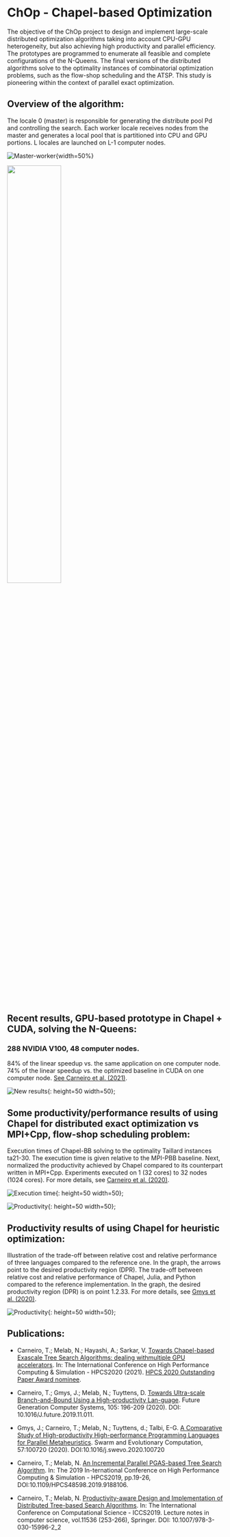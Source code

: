# ChOp - Chapel-based Optimization 

The objective of the ChOp project to design and implement large-scale distributed optimization algorithms taking into account CPU-GPU heterogeneity, but also achieving high productivity and parallel efficiency. The prototypes are programmed to enumerate all feasible and complete configurations of the N-Queens. The final versions of the distributed algorithms solve to the optimality  instances of combinatorial optimization problems, such as the flow-shop scheduling and the ATSP. This study is pioneering within the context of parallel exact optimization.


## Overview of the algorithm: 
The locale 0 (master) is responsible for generating the distribute pool Pd and controlling the search. Each worker locale receives nodes from the master and generates a local pool that is partitioned into CPU and GPU portions. L locales are launched on L-1 computer nodes.

![Master-worker](https://tcarneirop.github.io/pictures/overview.png){width=50%}

<img src="https://tcarneirop.github.io/pictures/overview.png" width="50%">


## Recent results, GPU-based prototype in Chapel + CUDA, solving the N-Queens: 

### 288 NVIDIA V100, 48 computer nodes. 

84% of the linear speedup vs. the same application on one computer node. 74% of the linear speedup vs. the optimized baseline in CUDA on one computer node.  [See Carneiro et al. (2021)](https://hal.archives-ouvertes.fr/hal-03149394/document).

![New results](https://tcarneirop.github.io/pictures/new.png){: height=50 width=50};


## Some productivity/performance results of using Chapel for distributed exact optimization vs MPI+Cpp, flow-shop scheduling problem: 

Execution times of Chapel-BB solving to the optimality Taillard instances ta21-30. The execution time is given relative to the MPI-PBB baseline. Next, normalized the productivity achieved by Chapel compared to its counterpart written in MPI+Cpp. Experiments executed on 1 (32 cores) to 32 nodes (1024 cores). For more details, see [Carneiro et al. (2020)](https://www.sciencedirect.com/science/article/pii/S0167739X1930946X).

![Execution time](https://tcarneirop.github.io/pictures/performance.png){: height=50 width=50};

![Productivity](https://tcarneirop.github.io/pictures/prod.png){: height=50 width=50};


## Productivity results of using Chapel for heuristic optimization:

Illustration of the trade-off between relative cost and relative performance of three languages compared to the reference one. In the graph, the arrows point to the desired productivity region (DPR). The trade-off between relative cost and relative performance of Chapel, Julia, and Python compared to the reference implementation. In the graph, the desired productivity region (DPR) is on point 1.2.33. For more details, see [Gmys et al. (2020)](https://doi.org/10.1016/j.swevo.2020.100720).

![Productivity](https://tcarneirop.github.io/pictures/desired.png){: height=50 width=50};


## Publications:
- Carneiro, T.; Melab, N.; Hayashi, A.; Sarkar, V. [Towards Chapel-based Exascale Tree Search Algorithms: dealing withmultiple GPU accelerators](https://hal.archives-ouvertes.fr/hal-03149394/document). In: The International Conference on High Performance Computing & Simulation - HPCS2020 (2021). [HPCS 2020 Outstanding Paper Award nominee](http://hpcs2020.cisedu.info/2-conference/outstanding-paper-poster-awards).
 
- Carneiro, T.; Gmys, J.; Melab, N.; Tuyttens, D. [Towards Ultra-scale Branch-and-Bound Using a High-productivity Lan-guage](https://doi.org/10.1016/J.future.2019.11.011). Future Generation Computer Systems, 105: 196-209 (2020). DOI: 10.1016/J.future.2019.11.011.

- Gmys, J.; Carneiro, T.; Melab, N.; Tuyttens, d.; Talbi, E-G. [A Comparative Study of High-productivity High-performance Programming Languages for Parallel Metaheuristics](https://doi.org/10.1016/j.swevo.2020.100720). Swarm and Evolutionary Computation, 57:100720 (2020). DOI:10.1016/j.swevo.2020.100720

- Carneiro, T.;   Melab,   N.  [An  Incremental  Parallel  PGAS-based  Tree  Search  Algorithm](https://ieeexplore.ieee.org/document/9188106). In:    The  2019  In-ternational   Conference   on   High   Performance   Computing   &   Simulation   -   HPCS2019,   pp.19-26,   DOI:10.1109/HPCS48598.2019.9188106.

- Carneiro, T.; Melab, N. [Productivity-aware Design and Implementation of Distributed Tree-based Search Algorithms](https://link.Springer.com/chapter/10.1007/978-3-030-22734-0_19). In:  The International Conference on Computational Science - ICCS2019.  Lecture notes in computer science, vol.11536 (253-266), Springer. DOI: 10.1007/978-3-030-15996-2_2
